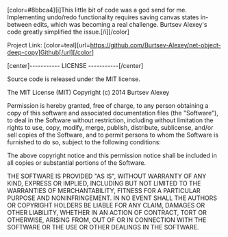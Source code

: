 [color=#8bbca4][i]This little bit of code was a god send for me. Implementing undo/redo functionality requires saving canvas states in-between edits, which was becoming a real challenge. Burtsev Alexey's code greatly simplified the issue.[/i][/color]

Project Link: [color=teal][url=https://github.com/Burtsev-Alexey/net-object-deep-copy]Github[/url][/color]

[center]-----------
LICENSE
-----------[/center]

Source code is released under the MIT license.

The MIT License (MIT)
Copyright (c) 2014 Burtsev Alexey

Permission is hereby granted, free of charge, to any person obtaining a copy of this software and associated documentation files (the "Software"), to deal in the Software without restriction, including without limitation the rights to use, copy, modify, merge, publish, distribute, sublicense, and/or sell copies of the Software, and to permit persons to whom the Software is furnished to do so, subject to the following conditions:

The above copyright notice and this permission notice shall be included in all copies or substantial portions of the Software.

THE SOFTWARE IS PROVIDED "AS IS", WITHOUT WARRANTY OF ANY KIND, EXPRESS OR IMPLIED, INCLUDING BUT NOT LIMITED TO THE WARRANTIES OF MERCHANTABILITY, FITNESS FOR A PARTICULAR PURPOSE AND NONINFRINGEMENT. IN NO EVENT SHALL THE AUTHORS OR COPYRIGHT HOLDERS BE LIABLE FOR ANY CLAIM, DAMAGES OR OTHER LIABILITY, WHETHER IN AN ACTION OF CONTRACT, TORT OR OTHERWISE, ARISING FROM, OUT OF OR IN CONNECTION WITH THE SOFTWARE OR THE USE OR OTHER DEALINGS IN THE SOFTWARE.